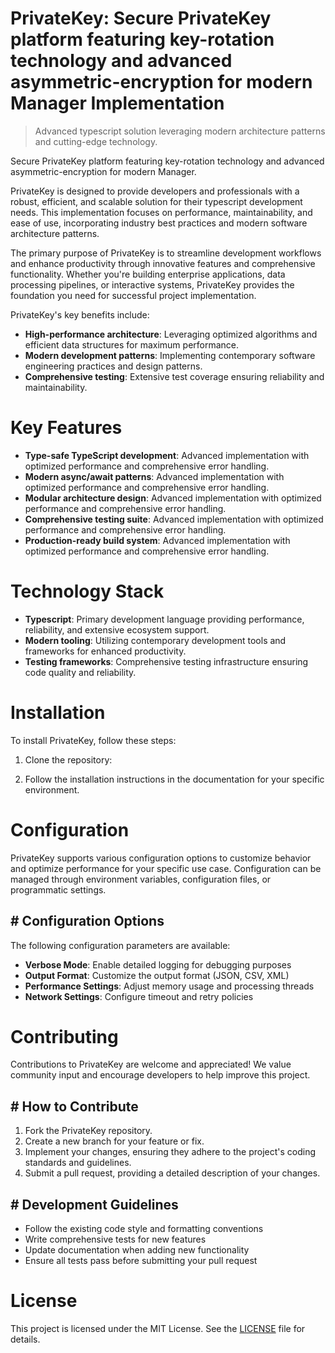 <!-- fallback_PrivateKey_20250803004118_98914 -->

# PrivateKey: Secure PrivateKey platform featuring key-rotation technology and advanced asymmetric-encryption for modern Manager Implementation
> Advanced typescript solution leveraging modern architecture patterns and cutting-edge technology.

Secure PrivateKey platform featuring key-rotation technology and advanced asymmetric-encryption for modern Manager.

PrivateKey is designed to provide developers and professionals with a robust, efficient, and scalable solution for their typescript development needs. This implementation focuses on performance, maintainability, and ease of use, incorporating industry best practices and modern software architecture patterns.

The primary purpose of PrivateKey is to streamline development workflows and enhance productivity through innovative features and comprehensive functionality. Whether you're building enterprise applications, data processing pipelines, or interactive systems, PrivateKey provides the foundation you need for successful project implementation.

PrivateKey's key benefits include:

* **High-performance architecture**: Leveraging optimized algorithms and efficient data structures for maximum performance.
* **Modern development patterns**: Implementing contemporary software engineering practices and design patterns.
* **Comprehensive testing**: Extensive test coverage ensuring reliability and maintainability.

# Key Features

* **Type-safe TypeScript development**: Advanced implementation with optimized performance and comprehensive error handling.
* **Modern async/await patterns**: Advanced implementation with optimized performance and comprehensive error handling.
* **Modular architecture design**: Advanced implementation with optimized performance and comprehensive error handling.
* **Comprehensive testing suite**: Advanced implementation with optimized performance and comprehensive error handling.
* **Production-ready build system**: Advanced implementation with optimized performance and comprehensive error handling.

# Technology Stack

* **Typescript**: Primary development language providing performance, reliability, and extensive ecosystem support.
* **Modern tooling**: Utilizing contemporary development tools and frameworks for enhanced productivity.
* **Testing frameworks**: Comprehensive testing infrastructure ensuring code quality and reliability.

# Installation

To install PrivateKey, follow these steps:

1. Clone the repository:


2. Follow the installation instructions in the documentation for your specific environment.

# Configuration

PrivateKey supports various configuration options to customize behavior and optimize performance for your specific use case. Configuration can be managed through environment variables, configuration files, or programmatic settings.

## # Configuration Options

The following configuration parameters are available:

* **Verbose Mode**: Enable detailed logging for debugging purposes
* **Output Format**: Customize the output format (JSON, CSV, XML)
* **Performance Settings**: Adjust memory usage and processing threads
* **Network Settings**: Configure timeout and retry policies

# Contributing

Contributions to PrivateKey are welcome and appreciated! We value community input and encourage developers to help improve this project.

## # How to Contribute

1. Fork the PrivateKey repository.
2. Create a new branch for your feature or fix.
3. Implement your changes, ensuring they adhere to the project's coding standards and guidelines.
4. Submit a pull request, providing a detailed description of your changes.

## # Development Guidelines

* Follow the existing code style and formatting conventions
* Write comprehensive tests for new features
* Update documentation when adding new functionality
* Ensure all tests pass before submitting your pull request

# License

This project is licensed under the MIT License. See the [LICENSE](https://github.com/ludo53/PrivateKey/blob/main/LICENSE) file for details.
